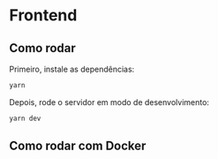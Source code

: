 # Frontend

## Como rodar

Primeiro, instale as dependências:

```bash
yarn
```

Depois, rode o servidor em modo de desenvolvimento:

```bash
yarn dev
```

## Como rodar com Docker
